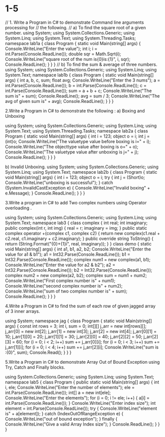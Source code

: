# 1-5
// 1. Write a Program in C# to demonstrate Command line arguments processing for
// the following.
// a) To find the square root of a given number.
using System;
using System.Collections.Generic;
using System.Linq;
using System.Text;
using System.Threading.Tasks;
namespace lab1a
{
    class Program
    {
        static void Main(string[] args)
        {
            Console.WriteLine("Enter the value");
            int i;
            i = int.Parse(Console.ReadLine());
            double sqr = Math.Sqrt(i);
            Console.WriteLine("square root of the num is{0}is:{1}", i, sqr);
            Console.ReadLine();
        }
    }
}
// b) To find the sum & average of three numbers.
using System;
using System.Collections.Generic;
using System.Linq;
using System.Text;
namespace lab1b
{
    class Program
    {
        static void Main(string[] args)
        {
            int a, b, c, sum;
            float avg;
            Console.WriteLine("Enter the 3 nums");
            a = int.Parse(Console.ReadLine());
            b = int.Parse(Console.ReadLine());
            c = int.Parse(Console.ReadLine());
            sum = a + b + c;
            Console.WriteLine("The sum is" + sum);
            Console.ReadLine();
            avg = sum / 3;
            Console.WriteLine("The avg of given sum is" + avg);
            Console.ReadLine();
        }
    }
}




2.Write a Program in C# to demonstrate the following :
a) Boxing and Unboxing

using System;
using System.Collections.Generic;
using System.Linq;
using System.Text;
using System.Threading.Tasks;
namespace lab2a
{
    class Program
    {
        static void Main(string[] args)
        {
            int i = 123;
            object o = i;
            int j = (int)o;
            Console.WriteLine("The valuetype value before boxing is i=" + i);
            Console.WriteLine("The objecttype value after boxing is o=" + o);
            Console.WriteLine("The valuetype value after unboxing is j=" +
           j);
            Console.ReadLine();
        }
    }
}


b) Invalid Unboxing.
using System;
using System.Collections.Generic;
using System.Linq;
using System.Text;
namespace lab2b
{
    class Program
    {
        static void Main(string[] args)
        {
            int i = 123;
            object o = i;
            try
            {
                int j = (Short)o;
                Console.WriteLine("unboxing is successful");
            }
            catch (System.InvalidCastException e)
            {
                Console.WriteLine("Invalid boxing" + e.Message);
            }
            Console.ReadLine();
        }
    }
}





3.Write a program in C# to add Two complex numbers using Operator overloading .

using System;
using System.Collections.Generic;
using System.Linq;
using System.Text;
namespace lab3
{
    class complex
    {
        int real;
        int imaginary;
        public complex(int r, int img)
        {
            real = r;
            imaginary = img;
        }
        public static complex operator +(complex c1, complex c2)
        {
            return new complex(c1.real + c2.real, c1.imaginary +
           c2.imaginary);
        }
        public override string ToString()
        {
            return (String.Format("{0}+{1}i", real, imaginary));
        }
    }
    class demo
    {
        static void Main(string[] args)
        {
            int a1, b1, a2, b2;
            Console.WriteLine("Enter the value for a1 & b1");
            a1 = Int32.Parse(Console.ReadLine());
            b1 = Int32.Parse(Console.ReadLine());
            complex num1 = new complex(a1, b1);
            Console.WriteLine("Enter the value for a2 & b2");
            a2 = Int32.Parse(Console.ReadLine());
            b2 = Int32.Parse(Console.ReadLine());
            complex num2 = new complex(a2, b2);
            complex sum = num1 + num2;
            Console.WriteLine("First complex number is" + num1);
            Console.WriteLine("second complex number is" + num2);
            Console.WriteLine("sum of two complex number is" + sum);
            Console.ReadLine();
        }
    }
}

4.Write a Program in C# to find the sum of each row of given jagged array of 3
inner arrays.

using System;
namespace jag
{
    class Program
    {
        static void Main(string[] args)
        {
            const int rows = 3;
            int i, sum = 0;
            int[][] j_arr = new int[rows][];
            j_arr[0] = new int[2];
            j_arr[1] = new int[3];
            j_arr[2] = new int[4];
            j_arr[0][1] = 10;
            j_arr[1][0] = 20;
            j_arr[1][1] = 30;
            j_arr[2][0] = 40;
            j_arr[2][2] = 50;
            j_arr[2][3] = 60;
            for (i = 0; i < 2; i++)
                sum += j_arr[0][i];
            for (i = 0; i < 3; i++)
                sum += j_arr[1][i];
            for (i = 0; i < 4; i++)
                sum += j_arr[2][i];
           Console.WriteLine("sum is :{0}", sum);
           Console.Read();
        }
    }
}

5.Write a Program in C# to demonstrate Array Out of Bound Exception using Try,
Catch and Finally blocks.

using System.Collections.Generic;
using System.Linq;
using System.Text;
namespace lab5
{
    class Program
    {
        public static void Main(string[] args)
        {
            int i, ele;
            Console.WriteLine("Enter the number of elements");
            ele = int.Parse(Console.ReadLine());
            int[] a = new int[ele];
            Console.WriteLine("Enter the elements");
            for (i = 0; i != ele; i++)
            {
                a[i] = int.Parse(Console.ReadLine());
            }
            Console.WriteLine("Enter index size");
            int element = int.Parse(Console.ReadLine());
            try
            {
                Console.WriteLine("element is" + a[element]);
            }
            catch (IndexOutOfRangeException e)
            {
                Console.WriteLine("out of bound exception");
            }
            finally
            {
                Console.WriteLine("Give a valid Array Index size");
            }
            Console.ReadLine();
        }
    }
}
